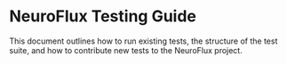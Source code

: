 # NeuroFlux Testing Guide

This document outlines how to run existing tests, the structure of the test suite, and how to contribute new tests to the NeuroFlux project.
